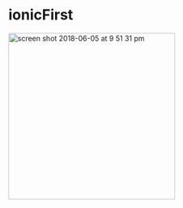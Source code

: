 # ionicFirst
<img width="329" alt="screen shot 2018-06-05 at 9 51 31 pm" src="https://user-images.githubusercontent.com/9949849/40989356-2f5aca02-690b-11e8-8dda-7e89e986fd49.png">
